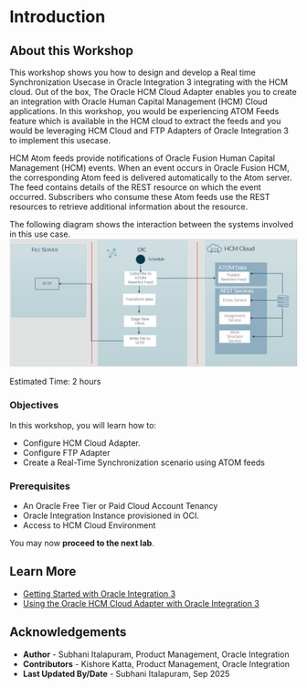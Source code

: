 # Introduction

## About this Workshop

This workshop shows you how to design and develop a Real time Synchronization Usecase in Oracle Integration 3 integrating with the HCM cloud. Out of the box, The Oracle HCM Cloud Adapter enables you to create an integration with Oracle Human Capital Management (HCM) Cloud applications.
In this workshop, you would be experiencing ATOM Feeds feature which is available in the HCM cloud to extract the feeds and you would be leveraging HCM Cloud and FTP Adapters of Oracle Integration 3 to implement this usecase.

HCM Atom feeds provide notifications of Oracle Fusion Human Capital Management (HCM) events. When an event occurs in Oracle Fusion HCM, the corresponding Atom feed is delivered automatically to the Atom server. The feed contains details of the REST resource on which the event occurred. Subscribers who consume these Atom feeds use the REST resources to retrieve additional information about the resource.

The following diagram shows the interaction between the systems involved in this use case.
   ![directory-synchronization](../images/directory-synchronization.png)

Estimated Time: 2 hours

### Objectives

In this workshop, you will learn how to:

* Configure HCM Cloud Adapter.
* Configure FTP Adapter
* Create a Real-Time Synchronization scenario using ATOM feeds


### Prerequisites

* An Oracle Free Tier or Paid Cloud Account Tenancy
* Oracle Integration Instance provisioned in OCI.
* Access to HCM Cloud Environment


You may now **proceed to the next lab**.

## Learn More

* [Getting Started with Oracle Integration 3](https://docs.oracle.com/en/cloud/paas/application-integration/index.html)
* [Using the Oracle HCM Cloud Adapter with Oracle Integration 3](https://docs.oracle.com/en/cloud/paas/application-integration/hcm-adapter/index.html)

## Acknowledgements

* **Author** - Subhani Italapuram, Product Management, Oracle Integration
* **Contributors** - Kishore Katta, Product Management, Oracle Integration
* **Last Updated By/Date** - Subhani Italapuram, Sep 2025
